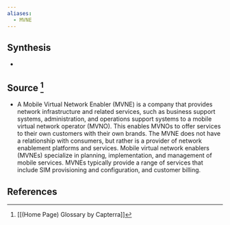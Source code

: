 ```yaml
---
aliases:
  - MVNE
---
```

## Synthesis
- 
## Source [^1]
- A Mobile Virtual Network Enabler (MVNE) is a company that provides network infrastructure and related services, such as business support systems, administration, and operations support systems to a mobile virtual network operator (MVNO). This enables MVNOs to offer services to their own customers with their own brands. The MVNE does not have a relationship with consumers, but rather is a provider of network enablement platforms and services. Mobile virtual network enablers (MVNEs) specialize in planning, implementation, and management of mobile services. MVNEs typically provide a range of services that include SIM provisioning and configuration, and customer billing.
## References

[^1]: [[(Home Page) Glossary by Capterra]]